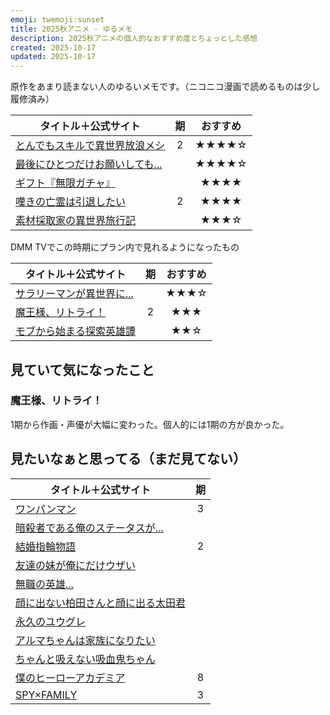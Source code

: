 ```yaml
---
emoji: twemoji:sunset
title: 2025秋アニメ - ゆるメモ
description: 2025秋アニメの個人的なおすすめ度とちょっとした感想
created: 2025-10-17
updated: 2025-10-17
---
```


原作をあまり読まない人のゆるいメモです。（ニコニコ漫画で読めるものは少し履修済み）

|タイトル＋公式サイト|期|おすすめ|
|-|:-:|:-:|
|[とんでもスキルで異世界放浪メシ](https://tondemoskill-anime.com/)|2|★★★★☆|
|[最後にひとつだけお願いしても...](https://saihito-anime.com/)||★★★★☆|
|[ギフト『無限ガチャ』](https://mugengacha.com/)||★★★★|
|[嘆きの亡霊は引退したい](https://nageki-anime.com/)|2|★★★★|
|[素材採取家の異世界旅行記](https://www.sozaisaishu-pr.com/)||★★★☆|

DMM TVでこの時期にプラン内で見れるようになったもの

|タイトル＋公式サイト|期|おすすめ|
|-|:-:|:-:|
|[サラリーマンが異世界に...](https://salaryman-big4.com/)||★★★☆|
|[魔王様、リトライ！](https://maousama-anime.com/2024/)|2|★★★|
|[モブから始まる探索英雄譚](https://mobkara.com/)||★★☆|

## 見ていて気になったこと

### 魔王様、リトライ！

1期から作画・声優が大幅に変わった。個人的には1期の方が良かった。

## 見たいなぁと思ってる（まだ見てない）

|タイトル＋公式サイト|期|
|-|:-:|
|[ワンパンマン](https://onepunchman-anime.net/)|3|
|[暗殺者である俺のステータスが...](https://sutetsuyo-anime.com/)||
|[結婚指輪物語](https://talesofweddingrings-anime.jp/)|2|
|[友達の妹が俺にだけウザい](https://www.imouza-animation.com/)||
|[無職の英雄...](https://mushoku-eiyu-anime.com/)||
|[顔に出ない柏田さんと顔に出る太田君](https://kashiwada-ohta.com/)||
|[永久のユウグレ](https://towanoyuugure.com/)||
|[アルマちゃんは家族になりたい](https://alma-chan.com/)||
|[ちゃんと吸えない吸血鬼ちゃん](https://kyuketsuki-chan.com/)||
|[僕のヒーローアカデミア](https://heroaca.com/)|8|
|[SPY×FAMILY](https://spy-family.net/tvseries/)|3|
